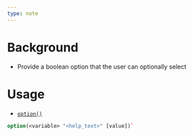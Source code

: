 ```yaml
---
type: note
---
```

# Background
- Provide a boolean option that the user can optionally select


# Usage
- [`option()`](https://cmake.org/cmake/help/latest/command/option.html#command:option "option")
```cmake
option(<variable> "<help_text>" [value])`
```
